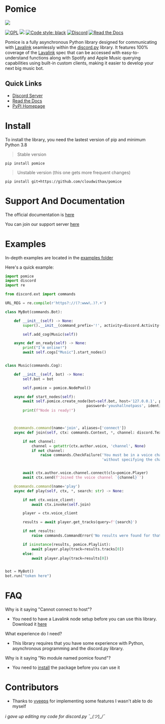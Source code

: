 # Pomice

![](https://raw.githubusercontent.com/cloudwithax/pomice/main/banner.jpg)


[![GPL](https://img.shields.io/github/license/cloudwithax/pomice?color=2f2f2f)](https://github.com/cloudwithax/pomice/blob/main/LICENSE) ![](https://img.shields.io/pypi/pyversions/pomice?color=2f2f2f) [![Code style: black](https://img.shields.io/badge/code%20style-black-000000.svg)](https://github.com/psf/black)
[![Discord](https://img.shields.io/discord/899324069235810315?color=%237289DA&label=Pomice%20Support&logo=discord&logoColor=white)](https://discord.gg/r64qjTSHG8) [![Read the Docs](https://readthedocs.org/projects/pomice/badge/?version=latest)](https://pomice.readthedocs.io/en/latest/)


Pomice is a fully asynchronous Python library designed for communicating with [Lavalink](https://github.com/freyacodes/Lavalink) seamlessly within the [discord.py](https://github.com/Rapptz/discord.py) library. It features 100% coverage of the [Lavalink](https://github.com/freyacodes/Lavalink) spec that can be accessed with easy-to-understand functions along with Spotify and Apple Music querying capabilities using built-in custom clients, making it easier to develop your next big music bot.

## Quick Links
- [Discord Server](https://discord.gg/r64qjTSHG8)
- [Read the Docs](https://pomice.readthedocs.io/en/latest/)
- [PyPI Homepage](https://pypi.org/project/pomice/)


# Install
To install the library, you need the lastest version of pip and minimum Python 3.8

> Stable version
```
pip install pomice
```

> Unstable version (this one gets more frequent changes)
```
pip install git+https://github.com/cloudwithax/pomice
```

# Support And Documentation

The official documentation is [here](https://pomice.readthedocs.io/en/latest/)

You can join our support server [here](https://discord.gg/r64qjTSHG8)


# Examples
In-depth examples are located in the [examples folder](https://github.com/cloudwithax/pomice/tree/main/examples)

Here's a quick example:

```py
import pomice
import discord
import re

from discord.ext import commands

URL_REG = re.compile(r'https?://(?:www\.)?.+')

class MyBot(commands.Bot):

    def __init__(self) -> None:
        super().__init__(command_prefix='!', activity=discord.Activity(type=discord.ActivityType.listening, name='to music!'))

        self.add_cog(Music(self))

    async def on_ready(self) -> None:
        print("I'm online!")
        await self.cogs["Music"].start_nodes()


class Music(commands.Cog):

    def __init__(self, bot) -> None:
        self.bot = bot

        self.pomice = pomice.NodePool()

    async def start_nodes(self):
        await self.pomice.create_node(bot=self.bot, host='127.0.0.1', port='3030',
                                     password='youshallnotpass', identifier='MAIN')
        print(f"Node is ready!")



    @commands.command(name='join', aliases=['connect'])
    async def join(self, ctx: commands.Context, *, channel: discord.TextChannel = None) -> None:

        if not channel:
            channel = getattr(ctx.author.voice, 'channel', None)
            if not channel:
                raise commands.CheckFailure('You must be in a voice channel to use this command'
                                            'without specifying the channel argument.')


        await ctx.author.voice.channel.connect(cls=pomice.Player)
        await ctx.send(f'Joined the voice channel `{channel}`')

    @commands.command(name='play')
    async def play(self, ctx, *, search: str) -> None:

        if not ctx.voice_client:
            await ctx.invoke(self.join)

        player = ctx.voice_client

        results = await player.get_tracks(query=f'{search}')

        if not results:
            raise commands.CommandError('No results were found for that search term.')

        if isinstance(results, pomice.Playlist):
            await player.play(track=results.tracks[0])
        else:
            await player.play(track=results[0])


bot = MyBot()
bot.run("token here")
 ```

# FAQ
Why is it saying "Cannot connect to host"?

- You need to have a Lavalink node setup before you can use this library. Download it [here](https://github.com/freyacodes/Lavalink/releases/latest)

What experience do I need?

- This library requires that you have some experience with Python, asynchronous programming and the discord.py library.

Why is it saying "No module named pomice found"?

- You need to [install](#Install) the package before you can use it

# Contributors

- Thanks to [vveeps](https://github.com/vveeps) for implementing some features I wasn't able to do myself

*i gave up editing my code for discord.py ¯\_(ツ)_/¯*
